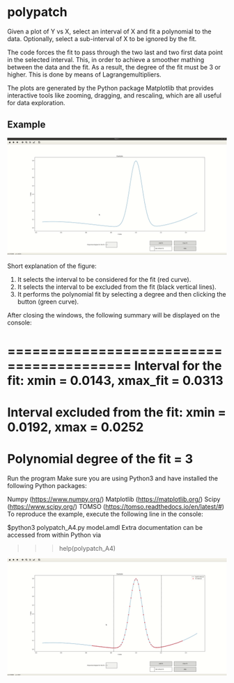 # polypatch

Given a plot of Y vs X, select an interval of X and fit a polynomial to the data. Optionally, select a sub-interval of X to be ignored by the fit.

The code forces the fit to pass through the two last and two first data point in the selected interval. This, in order to achieve a smoother mathing between the data and the fit. As a result, the degree of the fit must be 3 or higher. This is done by means of Lagrangemultipliers.

The plots are generated by the Python package Matplotlib that provides interactive tools like zooming, dragging, and rescaling, which are all useful for data exploration.

## Example

![alt text](https://github.com/stefano-rgc/polypatch/blob/master/exemplary_images/example.gif)

Short explanation of the figure:

1. It selects the interval to be considered for the fit (red curve).
2. It selects the interval to be excluded from the fit (black vertical lines).
3. It performs the polynomial fit by selecting a degree and then clicking the button (green curve).

After closing the windows, the following summary will be displayed on the console:

=========================================
Interval for the fit:
xmin = 0.0143, 	xmax_fit = 0.0313
=========================================
Interval excluded from the fit:
xmin = 0.0192, 	xmax = 0.0252
=========================================
Polynomial degree of the fit = 3
=========================================

Run the program
Make sure you are using Python3 and have installed the following Python packages:

Numpy (https://www.numpy.org/)
Matplotlib (https://matplotlib.org/)
Scipy (https://www.scipy.org/)
TOMSO (https://tomso.readthedocs.io/en/latest/#)
To reproduce the example, execute the following line in the console:

$python3 polypatch_A4.py  model.amdl 
Extra documentation can be accessed from within Python via

>>> help(polypatch_A4)



![alt text](https://github.com/stefano-rgc/polypatch/blob/master/exemplary_images/example2.gif)
